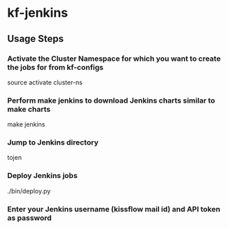 # kf-jenkins

## Usage Steps

### Activate the Cluster Namespace for which you want to create the jobs for from kf-configs
source activate cluster-ns 

### Perform make jenkins to download Jenkins charts similar to make charts
make jenkins

### Jump to Jenkins directory
tojen

### Deploy Jenkins jobs
./bin/deploy.py

### Enter your Jenkins username (kissflow mail id) and API token as password
